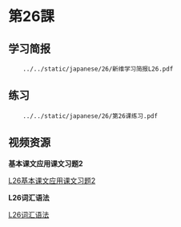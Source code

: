 # 第26課

## 学习简报

```pdf
	../../static/japanese/26/新维学习简报L26.pdf
```

## 练习

```pdf
	../../static/japanese/26/第26课练习.pdf
```

## 视频资源

**基本课文应用课文习题2**

[L26基本课文应用课文习题2](../../static/japanese/26/L26基本课文应用课文习题2.mp4 ':include')

**L26词汇语法**

[L26词汇语法](../../static/japanese/26/L26词汇语法.mp4 ':include')
